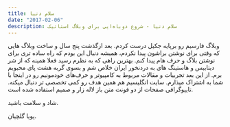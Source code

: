 ```yaml
---
title: سلام دنیا
date: "2017-02-06"
description: سلام دنیا - شروع دوباه‌ایی برای وبلاگ استاتیک
---
```

وبلاگ فارسیم رو برپایه جکیل درست کردم. بعد ازگذشت پنج سال و ساخت وبلاگ هایی که وقتی برای نوشتن براشون پیدا نکردم، همیشه دنبال این بودم که راه ساده تری برای نوشتن بلاگ و حرف هام پیدا کنم. بهترین راهی که به نظرم رسید فعلا همینه که از شر دیتابیس و هاستینگ های به دردنخور ایران خلاص شم و بسوی گربه هشت پای محبوبم برم.
از این بعد تجربیات و مقالات مربوط به کامپیوتر و حرف‌های خودمونیم رو در اینجا با شما به اشتراک میذارم.
سایت انگلیسیم هم همین هدف رو کمی تخصصی تر دنبال میکنه.
تایپوگرافی صفحات از دو فونت متن باز لاله زار و صمیم استفاده شده است.

شاد و سلامت باشید.

پویا گلچیان.

